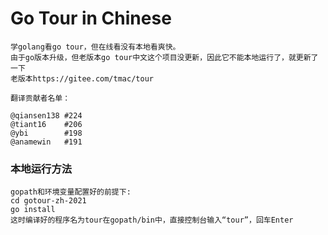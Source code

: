 # Go Tour in Chinese

```
学golang看go tour，但在线看没有本地看爽快。 
由于go版本升级，但老版本go tour中文这个项目没更新，因此它不能本地运行了，就更新了一下
老版本https://gitee.com/tmac/tour

翻译贡献者名单：

@qiansen138	#224
@tiant16	#206
@ybi		#198
@anamewin	#191
```


### 本地运行方法
```
gopath和环境变量配置好的前提下:
cd gotour-zh-2021
go install 
这时编译好的程序名为tour在gopath/bin中，直接控制台输入“tour”，回车Enter
```
